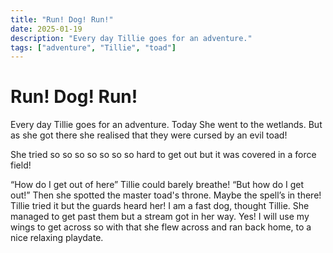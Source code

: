 ```yaml
---
title: "Run! Dog! Run!"
date: 2025-01-19
description: "Every day Tillie goes for an adventure."
tags: ["adventure", "Tillie", "toad"]
---
```

# Run! Dog! Run!

Every day Tillie goes for an adventure. Today She went to the wetlands. But as she got there she realised that they were cursed by an evil toad!

She tried so so so so so so so hard to get out but it was covered in a force field!

“How do I get out of here” Tillie could barely breathe! “But how do I get out!” Then she spotted the master toad's throne. Maybe the spell’s in there! Tillie tried it but the guards heard her! I am a fast dog, thought Tillie. She managed to get  past them but a stream got in her way. Yes! I will use my wings to get across so with that she flew across and ran back home, to a nice relaxing playdate. 